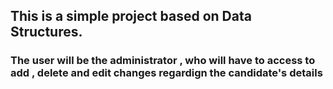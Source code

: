 
## This is a simple project based on Data Structures.
### The user will be the administrator , who will have to access to add , delete and edit changes regardign the candidate's details
